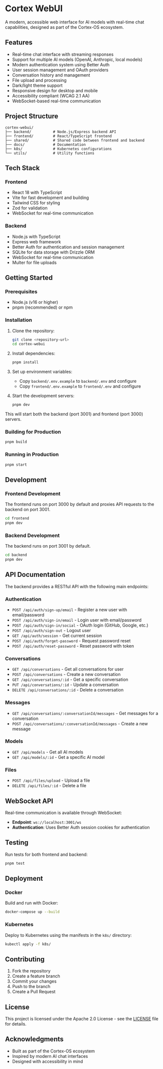 # Cortex WebUI

A modern, accessible web interface for AI models with real-time chat capabilities, designed as part of the Cortex-OS ecosystem.

## Features

- Real-time chat interface with streaming responses
- Support for multiple AI models (OpenAI, Anthropic, local models)
- Modern authentication system using Better Auth
- User session management and OAuth providers
- Conversation history and management
- File upload and processing
- Dark/light theme support
- Responsive design for desktop and mobile
- Accessibility compliant (WCAG 2.1 AA)
- WebSocket-based real-time communication

## Project Structure

```
cortex-webui/
├── backend/          # Node.js/Express backend API
├── frontend/         # React/TypeScript frontend
├── shared/           # Shared code between frontend and backend
├── docs/             # Documentation
├── k8s/              # Kubernetes configurations
└── utils/            # Utility functions
```

## Tech Stack

### Frontend

- React 18 with TypeScript
- Vite for fast development and building
- Tailwind CSS for styling
- Zod for validation
- WebSocket for real-time communication

### Backend

- Node.js with TypeScript
- Express web framework
- Better Auth for authentication and session management
- SQLite for data storage with Drizzle ORM
- WebSocket for real-time communication
- Multer for file uploads

## Getting Started

### Prerequisites

- Node.js (v16 or higher)
- pnpm (recommended) or npm

### Installation

1. Clone the repository:

   ```bash
   git clone <repository-url>
   cd cortex-webui
   ```

2. Install dependencies:

   ```bash
   pnpm install
   ```

3. Set up environment variables:
   - Copy `backend/.env.example` to `backend/.env` and configure
   - Copy `frontend/.env.example` to `frontend/.env` and configure

4. Start the development servers:

   ```bash
   pnpm dev
   ```

This will start both the backend (port 3001) and frontend (port 3000) servers.

### Building for Production

```bash
pnpm build
```

### Running in Production

```bash
pnpm start
```

## Development

### Frontend Development

The frontend runs on port 3000 by default and proxies API requests to the backend on port 3001.

```bash
cd frontend
pnpm dev
```

### Backend Development

The backend runs on port 3001 by default.

```bash
cd backend
pnpm dev
```

## API Documentation

The backend provides a RESTful API with the following main endpoints:

### Authentication

- `POST /api/auth/sign-up/email` - Register a new user with email/password
- `POST /api/auth/sign-in/email` - Login user with email/password
- `POST /api/auth/sign-in/social` - OAuth login (GitHub, Google, etc.)
- `POST /api/auth/sign-out` - Logout user
- `GET /api/auth/session` - Get current session
- `POST /api/auth/forget-password` - Request password reset
- `POST /api/auth/reset-password` - Reset password with token

### Conversations

- `GET /api/conversations` - Get all conversations for user
- `POST /api/conversations` - Create a new conversation
- `GET /api/conversations/:id` - Get a specific conversation
- `PUT /api/conversations/:id` - Update a conversation
- `DELETE /api/conversations/:id` - Delete a conversation

### Messages

- `GET /api/conversations/:conversationId/messages` - Get messages for a conversation
- `POST /api/conversations/:conversationId/messages` - Create a new message

### Models

- `GET /api/models` - Get all AI models
- `GET /api/models/:id` - Get a specific AI model

### Files

- `POST /api/files/upload` - Upload a file
- `DELETE /api/files/:id` - Delete a file

## WebSocket API

Real-time communication is available through WebSocket:

- **Endpoint**: `ws://localhost:3001/ws`
- **Authentication**: Uses Better Auth session cookies for authentication

## Testing

Run tests for both frontend and backend:

```bash
pnpm test
```

## Deployment

### Docker

Build and run with Docker:

```bash
docker-compose up --build
```

### Kubernetes

Deploy to Kubernetes using the manifests in the `k8s/` directory:

```bash
kubectl apply -f k8s/
```

## Contributing

1. Fork the repository
2. Create a feature branch
3. Commit your changes
4. Push to the branch
5. Create a Pull Request

## License

This project is licensed under the Apache 2.0 License - see the [LICENSE](LICENSE) file for details.

## Acknowledgments

- Built as part of the Cortex-OS ecosystem
- Inspired by modern AI chat interfaces
- Designed with accessibility in mind
